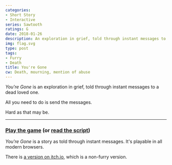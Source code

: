 ```yaml
---
categories:
- Short Story
- Interactive
series: Sawtooth
ratings: G
date: 2018-01-26
description: An exploration in grief, told through instant messages to the dead.
img: flag.svg
type: post
tags:
- Furry
- Death
title: You're Gone
cw: Death, mourning, mention of abuse
---
```


<style>
.fin {
    display: none;
}
.page-content > p {
    text-indent: 0;
    margin-bottom: 0.5em;
}
</style>

*You're Gone* is an exploration in grief, told through instant messages to a dead loved one.

All you need to do is send the messages.

Hard as that may be.

-----

### [**Play the game**](https://restless-town.makyo.ink/youre-gone) (or [read the script](/assets/posts/youre-gone/script))

*You're Gone* is a story as told through instant messages. It's playable in all modern browsers.

There is [a version on itch.io](https://makyo.itch.io/youre-gone), which is a non-furry version.
